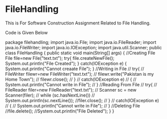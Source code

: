# FileHandling
This is For Software Construction Assignment Related to File Handling.


Code is Given Below

package filehandling;
import java.io.File;
import java.io.FileReader;
import java.io.FileWriter;
import java.io.IOException;
import java.util.Scanner;
public class FileHandling {
    public static void main(String[] args) {
       //Creating File
        File file=new File("text.txt");
        try{
                    file.createNewFile();
                    System.out.println("File Created");
        }
        catch(IOException e)
        {
            System.out.println("Cannot creaate File");
        }
        //Writing in File 
//  try{
//            FileWriter filewr=new FileWriter("text.txt");
//           filewr.write("Pakistan is my Home Town");
//          filewr.close();
//  }
//        catch(IOException e)
//        {
//            System.out.println("Cannot write in File");
//        }
//Reading From File
//        try{
//            FileReader filer=new FileReader("text.txt");
//            Scanner sc = new Scanner(filer);
//          while (sc.hasNextLine())
//            System.out.println(sc.nextLine());
//filer.close();
//        }
//        catch(IOException e)
//        {
//            System.out.println("Cannot write in File");
//        }
//Deleting File
//file.delete();
//System.out.println("File Deleted");
}
}
